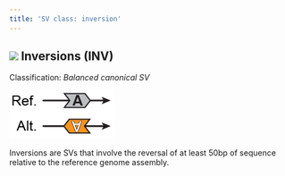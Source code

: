 ```yaml
---
title: 'SV class: inversion'  
---
```


## ![](https://placehold.it/15/FA931E/000000?text=+) Inversions (INV)  

Classification: _Balanced canonical SV_

![Inversion (INV)](gnomAD_browser.SV_schematics_INV.png)  

Inversions are SVs that involve the reversal of at least 50bp of sequence relative to the reference genome assembly.  
